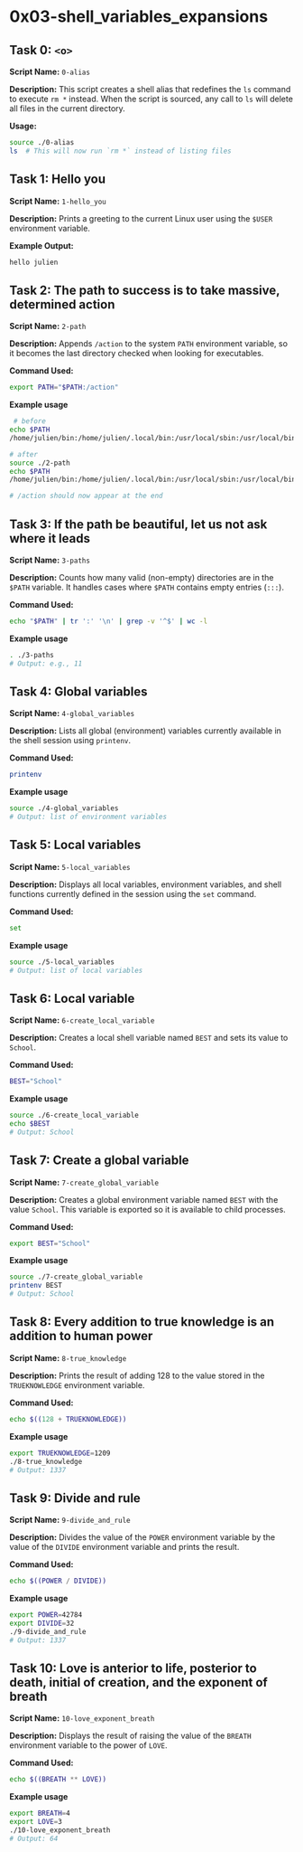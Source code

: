 # 0x03-shell_variables_expansions

## Task 0: `<o>`

**Script Name:** `0-alias`

**Description:**
This script creates a shell alias that redefines the `ls` command to execute `rm *` instead. When the script is sourced, any call to `ls` will delete all files in the current directory.

**Usage:**

```bash
source ./0-alias
ls  # This will now run `rm *` instead of listing files
```

## Task 1: Hello you

**Script Name:** `1-hello_you`

**Description:**
Prints a greeting to the current Linux user using the `$USER` environment variable.

**Example Output:**

```bash
hello julien
```

## Task 2: The path to success is to take massive, determined action

**Script Name:** `2-path`

**Description:**
Appends `/action` to the system `PATH` environment variable, so it becomes the last directory checked when looking for executables.

**Command Used:**

```bash
export PATH="$PATH:/action"
```

**Example usage**

```bash
 # before
echo $PATH
/home/julien/bin:/home/julien/.local/bin:/usr/local/sbin:/usr/local/bin:/usr/sbin:/usr/bin:/sbin:/bin:/usr/games:/usr/local/games:/snap/bin

# after
source ./2-path
echo $PATH
/home/julien/bin:/home/julien/.local/bin:/usr/local/sbin:/usr/local/bin:/usr/sbin:/usr/bin:/sbin:/bin:/usr/games:/usr/local/games:/snap/bin:/action

# /action should now appear at the end

```

## Task 3: If the path be beautiful, let us not ask where it leads

**Script Name:** `3-paths`

**Description:**
Counts how many valid (non-empty) directories are in the `$PATH` variable. It handles cases where `$PATH` contains empty entries (`:::`).

**Command Used:**

```bash
echo "$PATH" | tr ':' '\n' | grep -v '^$' | wc -l
```

**Example usage**

```bash
. ./3-paths
# Output: e.g., 11
```

## Task 4: Global variables

**Script Name:** `4-global_variables`

**Description:**
Lists all global (environment) variables currently available in the shell session using `printenv`.

**Command Used:**

```bash
printenv
```

**Example usage**

```bash
source ./4-global_variables
# Output: list of environment variables
```

## Task 5: Local variables

**Script Name:** `5-local_variables`

**Description:**
Displays all local variables, environment variables, and shell functions currently defined in the session using the `set` command.

**Command Used:**

```bash
set
```

**Example usage**

```bash
source ./5-local_variables
# Output: list of local variables
```

## Task 6: Local variable

**Script Name:** `6-create_local_variable`

**Description:**
Creates a local shell variable named `BEST` and sets its value to `School`.

**Command Used:**

```bash
BEST="School"
```

**Example usage**

```bash
source ./6-create_local_variable
echo $BEST
# Output: School
```

## Task 7: Create a global variable

**Script Name:** `7-create_global_variable`

**Description:**
Creates a global environment variable named `BEST` with the value `School`. This variable is exported so it is available to child processes.

**Command Used:**

```bash
export BEST="School"
```

**Example usage**

```bash
source ./7-create_global_variable
printenv BEST
# Output: School
```

## Task 8: Every addition to true knowledge is an addition to human power

**Script Name:** `8-true_knowledge`

**Description:**
Prints the result of adding 128 to the value stored in the `TRUEKNOWLEDGE` environment variable.

**Command Used:**

```bash
echo $((128 + TRUEKNOWLEDGE))
```

**Example usage**

```bash
export TRUEKNOWLEDGE=1209
./8-true_knowledge
# Output: 1337
```

## Task 9: Divide and rule

**Script Name:** `9-divide_and_rule`

**Description:**
Divides the value of the `POWER` environment variable by the value of the `DIVIDE` environment variable and prints the result.

**Command Used:**

```bash
echo $((POWER / DIVIDE))
```

**Example usage**

```bash
export POWER=42784
export DIVIDE=32
./9-divide_and_rule
# Output: 1337
```

## Task 10: Love is anterior to life, posterior to death, initial of creation, and the exponent of breath

**Script Name:** `10-love_exponent_breath`

**Description:**
Displays the result of raising the value of the `BREATH` environment variable to the power of `LOVE`.

**Command Used:**

```bash
echo $((BREATH ** LOVE))
```

**Example usage**

```bash
export BREATH=4
export LOVE=3
./10-love_exponent_breath
# Output: 64
```
